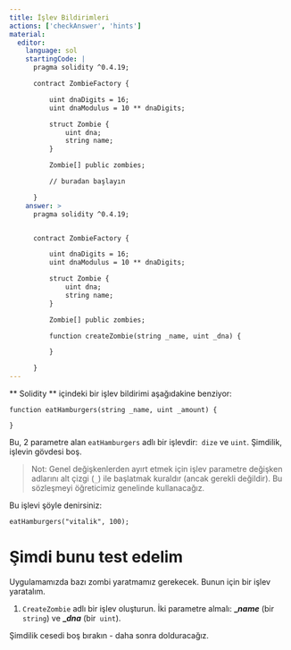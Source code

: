 ```yaml
---
title: İşlev Bildirimleri
actions: ['checkAnswer', 'hints']
material:
  editor:
    language: sol
    startingCode: |
      pragma solidity ^0.4.19;

      contract ZombieFactory {

          uint dnaDigits = 16;
          uint dnaModulus = 10 ** dnaDigits;

          struct Zombie {
              uint dna;
              string name;
          }

          Zombie[] public zombies;

          // buradan başlayın

      }
    answer: >
      pragma solidity ^0.4.19;


      contract ZombieFactory {

          uint dnaDigits = 16;
          uint dnaModulus = 10 ** dnaDigits;

          struct Zombie {
              uint dna;
              string name;
          }

          Zombie[] public zombies;

          function createZombie(string _name, uint _dna) {

          }

      }
---
```


** Solidity ** içindeki bir işlev bildirimi aşağıdakine benziyor:

```
function eatHamburgers(string _name, uint _amount) {

}
```

Bu, 2 parametre alan `eatHamburgers` adlı bir işlevdir:` dize` ve `uint`. Şimdilik, işlevin gövdesi boş.

> Not: Genel değişkenlerden ayırt etmek için işlev parametre değişken adlarını alt çizgi (`_`) ile başlatmak kuraldır (ancak gerekli değildir). Bu sözleşmeyi öğreticimiz genelinde kullanacağız.

Bu işlevi şöyle denirsiniz:

```
eatHamburgers("vitalik", 100);
```

# Şimdi bunu test edelim

Uygulamamızda bazı zombi yaratmamız gerekecek. Bunun için bir işlev yaratalım.

1. `CreateZombie` adlı bir işlev oluşturun. İki parametre almalı: **__name_** (bir `string`) ve **__dna_** (bir` uint`).

Şimdilik cesedi boş bırakın - daha sonra dolduracağız.
